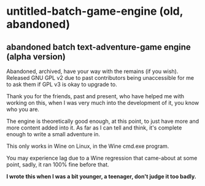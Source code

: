 # untitled-batch-game-engine (old, abandoned)

## abandoned batch text-adventure-game engine (alpha version)

Abandoned, archived, have your way with the remains (if you wish).
Released GNU GPL v2 due to past contributors being unaccessible for me to ask them if GPL v3 is okay to upgrade to.

Thank you for the friends, past and present, who have helped me with working on this, when I was very much into the development of it, you know who you are.

The engine is theoretically good enough, at this point, to just have more and more content added into it. As far as I can tell and think, it's complete enough to write a small adventure in.

This only works in Wine on Linux, in the Wine cmd.exe program.

You may experience lag due to a Wine regression that came-about at some point, sadly, it ran 100% fine before that.

**I wrote this when I was a bit younger, a teenager, don't judge it too badly.**
